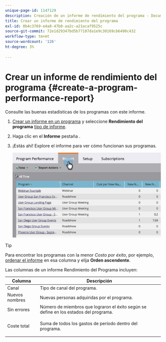 ```yaml
---
unique-page-id: 1147129
description: Creación de un informe de rendimiento del programa - Documentos de Marketo - Documentación del producto
title: Crear un informe de rendimiento del programa
exl-id: 0b4c3769-e4a8-47b0-aa2c-a21acaf9525c
source-git-commit: 72e1d29347bd5b77107da1e9c30169cb6490c432
workflow-type: tm+mt
source-wordcount: '126'
ht-degree: 3%

---
```


# Crear un informe de rendimiento del programa {#create-a-program-performance-report}

Consulte las buenas estadísticas de los programas con este informe.

1. [Crear un informe en un programa](/help/marketo/product-docs/reporting/basic-reporting/creating-reports/create-a-report-in-a-program.md) y seleccione **Rendimiento del programa** [tipo de informe](/help/marketo/product-docs/reporting/basic-reporting/report-types/report-type-overview.md).
1. Haga clic en el **Informe** pestaña .
1. ¡Estás ahí! Explore el informe para ver cómo funcionan sus programas.

   ![](assets/image2014-9-18-17-3a23-3a2.png)

>[!TIP]
>
>Para encontrar los programas con la menor *Costo por éxito*, por ejemplo, [ordenar el informe](/help/marketo/product-docs/reporting/basic-reporting/editing-reports/sort-report-on-columns.md) en esa columna y elija **Orden ascendente**.

Las columnas de un informe Rendimiento del Programa incluyen:

<table> 
 <thead> 
  <tr> 
   <th>Columna</th> 
   <th>Descripción</th> 
  </tr> 
 </thead> 
 <tbody> 
  <tr> 
   <td>Canal</td> 
   <td>Tipo de canal del programa.</td> 
  </tr> 
  <tr> 
   <td>Nuevos nombres</td> 
   <td>Nuevas personas adquiridas por el programa.</td> 
  </tr> 
  <tr> 
   <td>Sin errores</td> 
   <td>Número de miembros que lograron el éxito según se define en los estados del programa. </td> 
  </tr> 
  <tr> 
   <td>Coste total</td> 
   <td><p>Suma de todos los gastos de período dentro del programa.</p></td> 
  </tr> 
 </tbody> 
</table>
